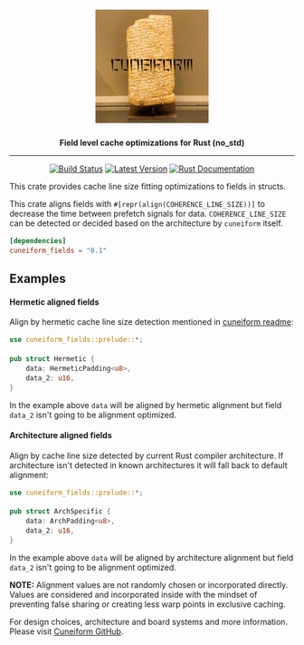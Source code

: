 <h1 align="center">
    <img src="https://github.com/vertexclique/cuneiform-fields/raw/master/img/cuneiform-logo.png" width="200" height="200"/>
</h1>
<div align="center">
 <strong>
   Field level cache optimizations for Rust (no_std)
 </strong>
<hr>

[![Build Status](https://github.com/vertexclique/cuneiform-fields/workflows/CI/badge.svg)](https://github.com/vertexclique/cuneiform-fields/actions)
[![Latest Version](https://img.shields.io/crates/v/cuneiform-fields.svg)](https://crates.io/crates/cuneiform-fields)
[![Rust Documentation](https://img.shields.io/badge/api-rustdoc-blue.svg)](https://docs.rs/cuneiform-fields/)
</div>

This crate provides cache line size fitting optimizations to fields in structs.

This crate aligns fields with `#[repr(align(COHERENCE_LINE_SIZE))]` to decrease the time between prefetch signals for data. 
`COHERENCE_LINE_SIZE` can be detected or decided based on the architecture by `cuneiform` itself.

```toml
[dependencies]
cuneiform_fields = "0.1"
```

## Examples

#### Hermetic aligned fields
Align by hermetic cache line size detection mentioned in [cuneiform readme](https://github.com/vertexclique/cuneiform#----):
```rust
use cuneiform_fields::prelude::*;

pub struct Hermetic {
    data: HermeticPadding<u8>,
    data_2: u16,
}
```
In the example above `data` will be aligned by hermetic alignment but field `data_2` isn't going to be alignment optimized.

#### Architecture aligned fields
Align by cache line size detected by current Rust compiler architecture.
If architecture isn't detected in known architectures it will fall back to default alignment:
```rust
use cuneiform_fields::prelude::*;

pub struct ArchSpecific {
    data: ArchPadding<u8>,
    data_2: u16,
}
```
In the example above `data` will be aligned by architecture alignment but field `data_2` isn't going to be alignment optimized.

**NOTE:** Alignment values are not randomly chosen or incorporated directly.
Values are considered and incorporated inside with the mindset of preventing false sharing
or creating less warp points in exclusive caching.

For design choices, architecture and board systems and more information. Please visit [Cuneiform GitHub](https://github.com/vertexclique/cuneiform).